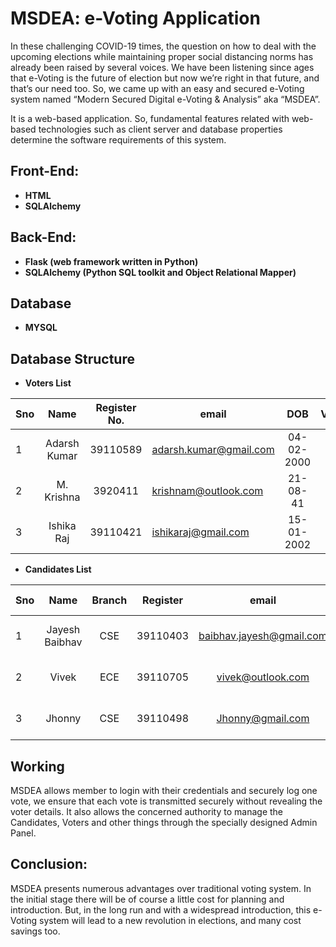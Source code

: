 # MSDEA: e-Voting Application
In these challenging COVID-19 times, the question on how to deal with the
upcoming elections while maintaining proper social distancing norms has already
been raised by several voices. We have been listening since ages that e-Voting is
the future of election but now we’re right in that future, and that’s our need too.
So, we came up with an easy and secured e-Voting system named
“Modern Secured Digital e-Voting &amp; Analysis” aka “MSDEA”.

It is a web-based application. So, fundamental features related with web-based
technologies such as client server and database properties determine the
software requirements of this system.

## Front-End:
* **HTML**
* **SQLAlchemy**
## Back-End:
* **Flask (web framework written in Python)**
* **SQLAlchemy (Python SQL toolkit and Object Relational Mapper)**
## Database
* **MYSQL**

## Database Structure
* **Voters List**

| Sno| Name         | Register No.  | email                  | DOB        | Voted |  
|--- |:------------:|:-------------:|------------------------|:----------:|------:|
| 1  | Adarsh Kumar | 39110589      | adarsh.kumar@gmail.com | 04-02-2000 | False |
| 2  | M. Krishna   | 3920411       | krishnam@outlook.com   | 21-08-41   | True  |
| 3  | Ishika Raj   | 39110421      | ishikaraj@gmail.com    | 15-01-2002 | True  |  

* **Candidates List**

| Sno| Name           | Branch  | Register     | email                     | DOB        | Vote Count |  
|--- |:--------------:|:-------:|:------------:|:-------------------------:|:----------:|-----------:|
| 1  | Jayesh Baibhav | CSE     |39110403      | baibhav.jayesh@gmail.com  | 04-02-2000 | 336|
| 2  | Vivek          | ECE     |39110705      | vivek@outlook.com         | 21-08-41   | 254 |
| 3  | Jhonny         | CSE     |39110498      | Jhonny@gmail.com          | 15-01-2002 | 95  |  
## Working
MSDEA allows member to login with their credentials and securely log one vote,
we ensure that each vote is transmitted securely without revealing the voter
details.
It also allows the concerned authority to manage the Candidates, Voters and
other things through the specially designed Admin Panel.
## Conclusion:
MSDEA presents numerous advantages over traditional voting system. In the
initial stage there will be of course a little cost for planning and introduction.
But, in the long run and with a widespread introduction, this e-Voting system will
lead to a new revolution in elections, and many cost savings too.

